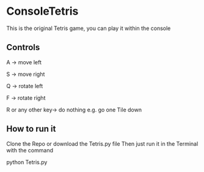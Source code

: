 # ConsoleTetris
This is the original Tetris game, you can play it within the console

## Controls

A -> move left

S -> move right

Q -> rotate left

F -> rotate right

R or any other key-> do nothing e.g. go one Tile down

## How to run it

Clone the Repo or download the Tetris.py file
Then just run it in the Terminal with the command

python Tetris.py
